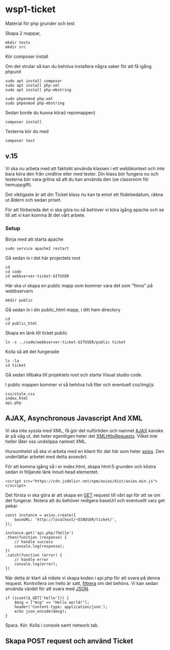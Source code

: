 # wsp1-ticket

Material för php grunder och test

Skapa 2 mappar, 

    mkdir tests
    mkdir src

Kör composer install

Om det strular så kan du behöva installera några saker för att få igång phpunit

    sudo apt install composer
    sudo apt install php-xml
    sudo apt install php-mbstring

    sudo phpenmod php-xml
    sudo phpenmod php-mbstring

Sedan borde du kunna köra(i repomappen)

    composer install

Testerna kör du med

    composer test

## v.15

Vi ska nu arbeta med att faktiskt använda klassen i ett webbkontext och inte bara köra den från cmdline eller med tester.
Din klass bör fungera nu och testerna bör vara gröna så att du kan använda den (se classroom för hemuppgift).

Det viktigaste är att din Ticket klass nu kan ta emot ett födelsedatum, räkna ut åldern och sedan priset.

För att förbereda det vi ska göra nu så behöver vi köra igång apache och se till att vi kan komma åt det vårt arbete.

### Setup

Börja med att starta apache

    sudo service apache2 restart

Gå sedan in i det här projectets root

    cd
    cd code
    cd webbserver-ticket-GITUSER

Här ska vi skapa en public mapp som kommer vara det som "finns" på webbservern

    mkdir public

Gå sedan in i din public_html mapp, i ditt hem directory

    cd
    cd public_html

Skapa en länk till ticket public

    ln -s ../code/webbserver-ticket-GITUSER/public ticket

Kolla så att det fungerade

    ls -la
    cd ticket

Gå sedan tillbaka till projektets root och starta Visual studio code.

I public mappen kommer vi så behöva två filer och eventuell css/img/js

    css/style.css
    index.html
    api.php

## AJAX, Asynchronous Javascript And XML

Vi ska inte syssla med XML, få gör det nuförtiden och namnet [AJAX](https://developer.mozilla.org/en-US/docs/Web/Guide/AJAX) kanske är på väg ut, det heter egentligen
heter det [XMLHttpRequests](https://developer.mozilla.org/en-US/docs/Web/API/XMLHttpRequest). Vilket inte heller låter oss undslippa namnet XML.

Hursomhelst så ska vi arbeta med en klient för det här som heter [axios](https://github.com/axios/axios). Den underlättar arbetet med detta avsevärt.

För att komma igång så i er index.html, skapa html:5 grunden och klistra sedan in följande länk innuti head elementet.

    <script src="https://cdn.jsdelivr.net/npm/axios/dist/axios.min.js"></script>

Det första vi ska göra är att skapa en [GET](https://developer.mozilla.org/en-US/docs/Web/HTTP/Methods/GET) request till vårt api för att se om det fungerar.
Notera att du behöver redigera baseUrl och eventuellt vars get pekar.

    const instance = axios.create({
        baseURL: 'http://localhost/~DINUSER/ticket/',
    });

    instance.get('api.php/?hello')
    .then(function (response) {
        // handle success
        console.log(response);
    })
    .catch(function (error) {
        // handle error
        console.log(error);
    })

När detta är klart så måste vi skapa koden i api.php för att svara på denna request.
Kontrollera om hello är satt, [filtrera](https://www.php.net/manual/en/function.filter-input.php) om det behövs. Vi kan sedan använda värdet för att svara med [JSON](https://en.wikipedia.org/wiki/JSON).

    if (isset($_GET['hello'])) {
        $msg = ["msg" => "Hello world!"];
        header('Content-type: application/json');
        echo json_encode($msg);
    }

Spara. Kör. Kolla i console samt network tab.

## Skapa POST request och använd Ticket